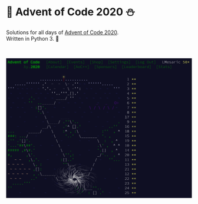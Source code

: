 # 🎄 Advent of Code 2020 ⛄

Solutions for all days of [Advent of Code 2020](https://adventofcode.com/2020).  
Written in Python 3. 🐍

<br>

![Calendar](calendar.png)
